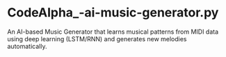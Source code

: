 # CodeAlpha_-ai-music-generator.py
An AI-based Music Generator that learns musical patterns from MIDI data using deep learning (LSTM/RNN) and generates new melodies automatically.
